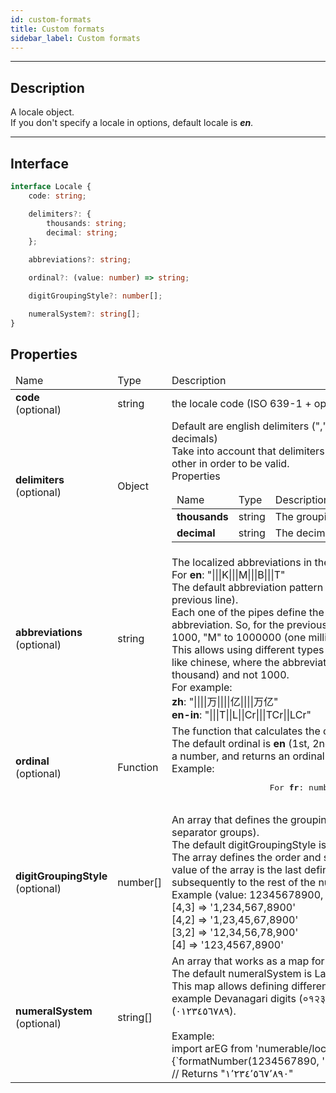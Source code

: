 ```yaml
---
id: custom-formats
title: Custom formats
sidebar_label: Custom formats
---
```


---



## Description
A locale object.  
If you don't specify a locale in options, default locale is ***en***.  

---


## Interface

```typescript
interface Locale {
    code: string;

    delimiters?: {
        thousands: string;
        decimal: string;
    };

    abbreviations?: string;

    ordinal?: (value: number) => string;

    digitGroupingStyle?: number[];

    numeralSystem?: string[];
}
```

## Properties

<table>
    <thead>
        <tr>
            <td> Name </td>
            <td> Type </td>
            <td> Description </td>
        </tr>
    </thead>
    <tbody> 
        <tr>
            <td> <strong>code</strong> <br /> (optional) </td>
            <td> string </td>
            <td> the locale code (ISO 639-1 + optional country code) </td>
        </tr>
        <tr>
            <td> <strong>delimiters</strong> <br /> (optional) </td>
            <td> Object </td>
            <td> 
                Default are english delimiters ("," for grouping, and "." for decimals) <br />
                Take into account that delimiters have to be different from each other in order to be valid. <br />
                Properties
                <table>
                    <thead>
                        <tr>
                            <td> Name </td>
                            <td> Type </td>
                            <td> Description </td>
                        </tr>
                    </thead>
                    <tbody> 
                        <tr>
                            <td> <strong>thousands</strong> </td>
                            <td> string </td>
                            <td> The grouping delimiter </td>
                        </tr>
                        <tr>
                            <td> <strong>decimal</strong> </td>
                            <td> string </td>
                            <td> The decimal delimiter  </td>
                        </tr>
                    </tbody>
                </table>
            </td>
        </tr>
        <tr>
            <td> <strong>abbreviations</strong> <br /> (optional) </td>
            <td> string </td>
            <td> 
                The localized abbreviations in the following format:  <br />
                For <strong>en</strong>: "|||K|||M|||B|||T" <br />
                The default abbreviation pattern would be the <strong>en</strong> (shown in previous line). <br />
                Each one of the pipes define the power of ten for the specified abbreviation. So, for the previous example, "K" will be applied to 1000, "M" to 1000000 (one million)...  <br />
                This allows using different types of abbreviation for languages like chinese, where the abbreviations are applied on 10000 (ten thousand) and not 1000.  <br />
                For example: <br />
                <strong>zh</strong>: "||||万||||亿||||万亿" <br />
                <strong>en-in</strong>: "|||T||L||Cr|||TCr||LCr" <br />
            </td>
        </tr>
        <tr>
            <td> <strong>ordinal</strong> <br /> (optional) </td>
            <td> Function </td>
            <td>
                The function that calculates the ordinal numbers suffix. <br />
                The default ordinal is <strong>en</strong> (1st, 2nd, 3rd...).
                This function receives a number, and returns an ordinal suffix. <br />
                Example: <br />
                <pre>
                    For <strong>fr</strong>: number => number === 1 ? 'er' : 'e'
                </pre>
            </td>
        </tr>
        <tr>
            <td> <strong>digitGroupingStyle</strong> <br /> (optional) </td>
            <td> number[] </td>
            <td>
                An array that defines the grouping style of the locale (thousands separator groups). <br />
                The default digitGroupingStyle is [3] <br />
                The array defines the order and size of the grouping. The last value of the array is the last defined group, that will be applied subsequently to the rest of the numbers. <br />
                Example (value: 12345678900, pattern: '0,0'): <br />
                [4,3] => '1,234,567,8900' <br />
                [4,2] => '1,23,45,67,8900' <br />
                [3,2] => '12,34,56,78,900' <br />
                [4] => '123,4567,8900'
            </td>
        </tr>
        <tr>
            <td> <strong>numeralSystem</strong> <br /> (optional) </td>
            <td> string[] </td>
            <td>
                An array that works as a map for the digits, from 0 to 9. <br />
                The default numeralSystem is Latin (0123456789). <br />
                This map allows defining different numeral systems like for example Devanagari digits (०१२३४५६७८९) or Arabic digits (٠١٢٣٤٥٦٧٨٩). <br /> <br />
                Example: <br />
                import arEG from 'numerable/locales/ar-eg'; <br />
                {`formatNumber(1234567890, '0,0', { locale: arEG });`} <br />
                // Returns "١٬٢٣٤٬٥٦٧٬٨٩٠"
            </td>
        </tr>
    </tbody>
</table>


